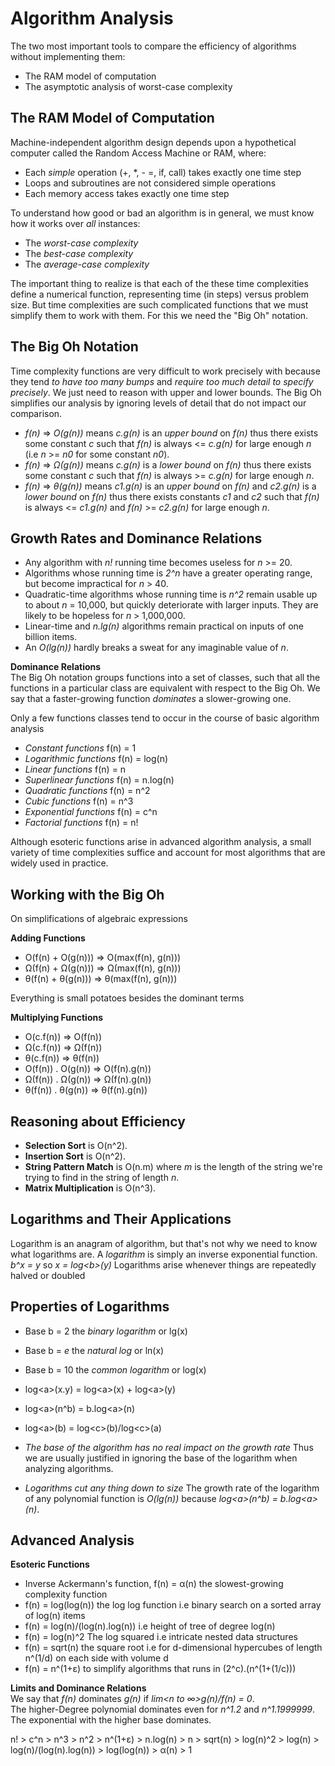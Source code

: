 # Algorithm Analysis

The two most important tools to compare the efficiency of algorithms without implementing them:
* The RAM model of computation
* The asymptotic analysis of worst-case complexity

## The RAM Model of Computation

Machine-independent algorithm design depends upon a hypothetical computer called the Random Access Machine or RAM, where:
* Each _simple_ operation (+, *, - =, if, call) takes exactly one time step
* Loops and subroutines are not considered simple operations
* Each memory access takes exactly one time step
 
To understand how good or bad an algorithm is in general, we must know how it works over _all_ instances:
* The _worst-case complexity_
* The _best-case complexity_
* The _average-case complexity_

The important thing to realize is that each of the these time complexities define a numerical function, representing time (in steps) versus problem size. But time complexities are such complicated functions that we must simplify them to work with them. For this we need the "Big Oh" notation.

## The Big Oh Notation

Time complexity functions are very difficult to work precisely with because they tend _to have too many bumps_ and _require too much detail to specify precisely_. We just need to reason with upper and lower bounds. The Big Oh simplifies our analysis by ignoring levels of detail that do not impact our comparison.
* _f(n)_ => _O(g(n))_ means _c.g(n)_ is an _upper bound_ on _f(n)_ thus there exists some constant _c_ such that _f(n)_ is always <= _c.g(n)_ for large enough _n_ (i.e _n_ >= _n0_ for some constant _n0_).
* _f(n)_ => _Ω(g(n))_ means _c.g(n)_ is a _lower bound_ on _f(n)_ thus there exists some constant _c_ such that _f(n)_ is always >= _c.g(n)_ for large enough _n_.
* _f(n)_ => _θ(g(n))_ means _c1.g(n)_ is an _upper bound_ on _f(n)_ and _c2.g(n)_ is a _lower bound_ on _f(n)_ thus there exists constants _c1_ and _c2_ such that _f(n)_ is always <= _c1.g(n)_ and _f(n)_ >= _c2.g(n)_ for large enough _n_.

## Growth Rates and Dominance Relations

* Any algorithm with _n!_ running time becomes useless for _n_ >= 20.
* Algorithms whose running time is _2^n_ have a greater operating range, but become impractical for _n_ > 40.
* Quadratic-time algorithms whose running time is _n^2_ remain usable up to about _n_ = 10,000, but quickly deteriorate with larger inputs. They are likely to be hopeless for _n_ > 1,000,000.
* Linear-time and _n.lg(n)_ algorithms remain practical on inputs of one billion items.
* An _O(lg(n))_ hardly breaks a sweat for any imaginable value of _n_.

__Dominance Relations__  
The Big Oh notation groups functions into a set of classes, such that all the functions in a particular class are equivalent with respect to the Big Oh.
We say that a faster-growing function _dominates_ a slower-growing one.

Only a few functions classes tend to occur in the course of basic algorithm analysis
* _Constant functions_ f(n) = 1
* _Logarithmic functions_ f(n) = log(n)
* _Linear functions_ f(n) = n
* _Superlinear functions_ f(n) = n.log(n)
* _Quadratic functions_ f(n) = n^2
* _Cubic functions_  f(n) = n^3
* _Exponential functions_ f(n) = c^n
* _Factorial functions_ f(n) = n!

Although esoteric functions arise in advanced algorithm analysis, a small variety of time complexities suffice and account for most algorithms that are widely used in practice.

## Working with the Big Oh

On simplifications of algebraic expressions

__Adding Functions__
* O(f(n) + O(g(n))) => O(max(f(n), g(n)))
* Ω(f(n) + Ω(g(n))) => Ω(max(f(n), g(n)))
* θ(f(n) + θ(g(n))) => θ(max(f(n), g(n)))

Everything is small potatoes besides the dominant terms

__Multiplying Functions__
* O(c.f(n)) => O(f(n))
* Ω(c.f(n)) => Ω(f(n))
* θ(c.f(n)) => θ(f(n))
* O(f(n)) . O(g(n)) => O(f(n).g(n))
* Ω(f(n)) . Ω(g(n)) => Ω(f(n).g(n))
* θ(f(n)) . θ(g(n)) => θ(f(n).g(n))

## Reasoning about Efficiency

* __Selection Sort__ is O(n^2).
* __Insertion Sort__ is O(n^2).
* __String Pattern Match__ is O(n.m) where _m_ is the length of the string we're trying to find in the string of length _n_.
* __Matrix Multiplication__ is O(n^3).

## Logarithms and Their Applications

Logarithm is an anagram of algorithm, but that's not why we need to know what logarithms are. A _logarithm_ is simply an inverse exponential function. _b^x = y_ so _x = log\<b\>(y)_
Logarithms arise whenever things are repeatedly halved or doubled

## Properties of Logarithms

* Base b = 2 the _binary logarithm_ or lg(x)
* Base b = _e_ the _natural log_ or ln(x)
* Base b = 10 the _common logarithm_ or log(x)
* log\<a\>(x.y) = log\<a\>(x) + log\<a\>(y)
* log\<a\>(n^b) = b.log\<a\>(n)
* log\<a\>(b) = log\<c\>(b)/log\<c\>(a)

* _The base of the algorithm has no real impact on the growth rate_ Thus we are usually justified in ignoring the base of the logarithm when analyzing algorithms.
* _Logarithms cut any thing down to size_ The growth rate of the logarithm of any polynomial function is _O(lg(n))_ because _log\<a\>(n^b) = b.log\<a\>(n)_.
 
 ## Advanced Analysis

 __Esoteric Functions__
 * Inverse Ackermann's function, f(n) = α(n) the slowest-growing complexity function
 * f(n) = log(log(n)) the log log function i.e binary search on a sorted array of log(n) items
 * f(n) = log(n)/(log(n).log(n)) i.e height of tree of degree log(n)
 * f(n) = log(n)^2 The log squared i.e intricate nested data structures
 * f(n) = sqrt(n) the square root i.e for d-dimensional hypercubes of length n^(1/d) on each side with volume d
 * f(n) = n^(1+ε) to simplify algorithms that runs in (2^c).(n^(1+(1/c)))

 __Limits and Dominance Relations__  
 We say that _f(n)_ dominates _g(n)_ if _lim\<n to ∞\>g(n)/f(n) = 0_.  
 The higher-Degree polynomial dominates even for _n^1.2_ and _n^1.1999999_.  
 The exponential with the higher base dominates.

 n! > c^n > n^3 > n^2 > n^(1+ε) > n.log(n) > n > sqrt(n) > log(n)^2 > log(n) > log(n)/(log(n).log(n)) > log(log(n)) > α(n) > 1